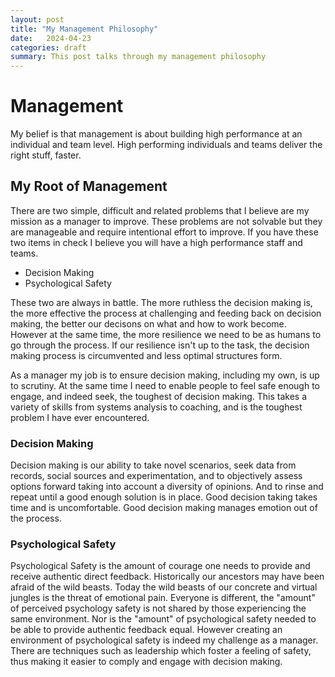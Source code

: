 ```yaml
---  
layout: post 
title: "My Management Philosophy" 
date:   2024-04-23
categories: draft
summary: This post talks through my management philosophy
---
```


# Management

My belief is that management is about building high performance at an individual and team level. High performing individuals and teams deliver the right stuff, faster.

## My Root of Management

There are two simple, difficult and related problems that I believe are my mission as a manager to improve. These problems are not solvable but they are manageable and require intentional effort to improve. If you have these two items in check I believe you will have a high performance staff and teams.

- Decision Making
- Psychological Safety

These two are always in battle. The more ruthless the decision making is, the more effective the process at challenging and feeding back on decision making, the better our decisons on what and how to work become. However at the same time, the more resilience we need to be as humans to go through the process. If our resilience isn't up to the task, the decision making process is circumvented and less optimal structures form.

As a manager my job is to ensure decision making, including my own, is up to scrutiny. At the same time I need to enable people to feel safe enough to engage, and indeed seek, the toughest of decision making. This takes a variety of skills from systems analysis to coaching, and is the toughest problem I have ever encountered.

### Decision Making

Decision making is our ability to take novel scenarios, seek data from records, social sources and experimentation, and to objectively assess options forward taking into account a diversity of opinions. And to rinse and repeat until a good enough solution is in place. Good decision taking takes time and is uncomfortable. Good decision making manages emotion out of the process.

### Psychological Safety

Psychological Safety is the amount of courage one needs to provide and receive authentic direct feedback. Historically our ancestors may have been afraid of the wild beasts. Today the wild beasts of our concrete and virtual jungles is the threat of emotional pain. Everyone is different, the "amount" of perceived psychology safety is not shared by those experiencing the same environment. Nor is the "amount" of psychological safety needed to be able to provide authentic feedback equal. However creating an environment of psychological safety is indeed my challenge as a manager. There are techniques such as leadership which foster a feeling of safety, thus making it easier to comply and engage with decision making.



